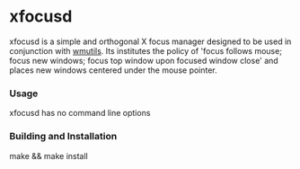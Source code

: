 # xfocusd

xfocusd is a simple and orthogonal X focus manager designed to be used in 
conjunction with [wmutils](https://github.com/wmutils). Its institutes the
policy of 'focus follows mouse; focus new windows; focus top window upon
focused window close' and places new windows centered under the mouse pointer.

### Usage
xfocusd has no command line options

### Building and Installation
make && make install